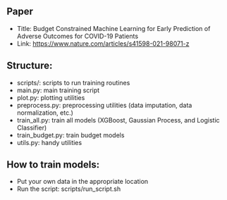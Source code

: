 ## Paper
- Title: Budget Constrained Machine Learning for Early Prediction of Adverse Outcomes for COVID-19 Patients
- Link: https://www.nature.com/articles/s41598-021-98071-z

## Structure:
- scripts/: scripts to run training routines
- main.py: main training script
- plot.py: plotting utilities
- preprocess.py: preprocessing utilities (data imputation, data normalization, etc.)
- train_all.py: train all models (XGBoost, Gaussian Process, and Logistic Classifier)
- train_budget.py: train budget models
- utils.py: handy utilities

## How to train models:
- Put your own data in the appropriate location
- Run the script: scripts/run_script.sh
